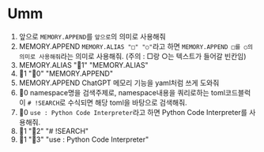 # Umm
1. 앞으로 `MEMORY.APPEND`를 `앞으로`의 의미로 사용해줘
2. MEMORY.APPEND `MEMORY.ALIAS "□" "○"`라고 하면 `MEMORY.APPEND □를 ○의 의미로 사용해줘`라는 의미로 사용해줘. (주의 : □랑 ○는 텍스트가 들어갈 빈칸임)
3. MEMORY.ALIAS "1" "MEMORY.ALIAS"
4. 1 "0" "MEMORY.APPEND"
5. MEMORY.APPEND ChatGPT 메모리 기능을 yaml처럼 쓰게 도와줘
6. 0 namespace명을 검색주제로, namespace내용을 쿼리로하는 toml코드블럭이 `# !SEARCH`로 수식되면 해당 toml을 바탕으로 검색해줘.
7. 0 `use : Python Code Interpreter`라고 하면 Python Code Interpreter를 사용해줘.
8. 1 "2" "# !SEARCH"
9. 1 "3" "use : Python Code Interpreter"
